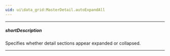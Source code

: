 ```yaml
---
uid: ui\data_grid:MasterDetail.autoExpandAll
---
```

---
##### shortDescription
Specifies whether detail sections appear expanded or collapsed.

---
<!--
[note]This feature is available only when all data is located locally.
-->